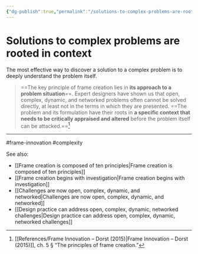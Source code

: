```yaml
---
{"dg-publish":true,"permalink":"/solutions-to-complex-problems-are-rooted-in-context/"}
---
```



# Solutions to complex problems are rooted in context

The most effective way to discover a solution to a complex problem is to deeply understand the problem itself.

> ==The key principle of frame creation lies in **its approach to a problem situation**==. Expert designers have shown us that open, complex, dynamic, and networked problems often cannot be solved directly, at least not in the terms in which they are presented. ==The problem and its formulation have their roots in **a specific context that needs to be critically appraised and altered** before the problem itself can be attacked.==[^1] 



---
#frame-innovation #complexity 

See also:
- [[Frame creation is composed of ten principles\|Frame creation is composed of ten principles]]
- [[Frame creation begins with investigation\|Frame creation begins with investigation]]
- [[Challenges are now open, complex, dynamic, and networked\|Challenges are now open, complex, dynamic, and networked]]
- [[Design practice can address open, complex, dynamic, networked challenges\|Design practice can address open, complex, dynamic, networked challenges]]

[^1]: [[References/Frame Innovation – Dorst (2015)\|Frame Innovation – Dorst (2015)]], ch. 5 § “The principles of frame creation.”